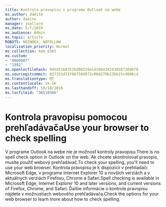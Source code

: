 ```yaml
---
title: Kontrola pravopisu v programe Outlook na webe
ms.author: daeite
author: daeite
manager: joallard
ms.date: 5/7/2019
ms.audience: Admin
ms.topic: article
ROBOTS: NOINDEX, NOFOLLOW
localization_priority: Normal
ms.collection: Adm_O365
ms.custom:
- "8000007"
- "1992"
ms.openlocfilehash: 945d3168352bd00259a14508434243028720d6f0
ms.sourcegitcommit: 037331d71f06750d972c0b6278b23bb15c4806ca
ms.translationtype: MT
ms.contentlocale: sk-SK
ms.lasthandoff: 10/18/2019
ms.locfileid: "36510566"
---
```

# <a name="use-your-browser-to-check-spelling"></a><span data-ttu-id="761b1-102">Kontrola pravopisu pomocou prehľadávača</span><span class="sxs-lookup"><span data-stu-id="761b1-102">Use your browser to check spelling</span></span>

<span data-ttu-id="761b1-103">V programe Outlook na webe nie je možnosť kontroly pravopisu.</span><span class="sxs-lookup"><span data-stu-id="761b1-103">There is no spell check option in Outlook on the web.</span></span> <span data-ttu-id="761b1-104">Ak chcete skontrolovať pravopis, musíte použiť webový prehľadávač.</span><span class="sxs-lookup"><span data-stu-id="761b1-104">To check your spelling, you'll need to use your web browser.</span></span> <span data-ttu-id="761b1-105">Kontrola pravopisu je k dispozícii v prehliadači Microsoft Edge, v programe Internet Explorer 10 a novších verziách a v aktuálnych verziách Firefoxu, Chrome a Safari.</span><span class="sxs-lookup"><span data-stu-id="761b1-105">Spell checking is available in Microsoft Edge, Internet Explorer 10 and later versions, and current versions of Firefox, Chrome, and Safari.</span></span> <span data-ttu-id="761b1-106">Ďalšie informácie o kontrole pravopisu nájdete v možnostiach webového prehľadávača.</span><span class="sxs-lookup"><span data-stu-id="761b1-106">Check the options for your web browser to learn more about how to check spelling.</span></span>